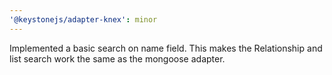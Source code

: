 ```yaml
---
'@keystonejs/adapter-knex': minor
---
```


Implemented a basic search on name field. This makes the Relationship and list search work the same as the mongoose adapter.
